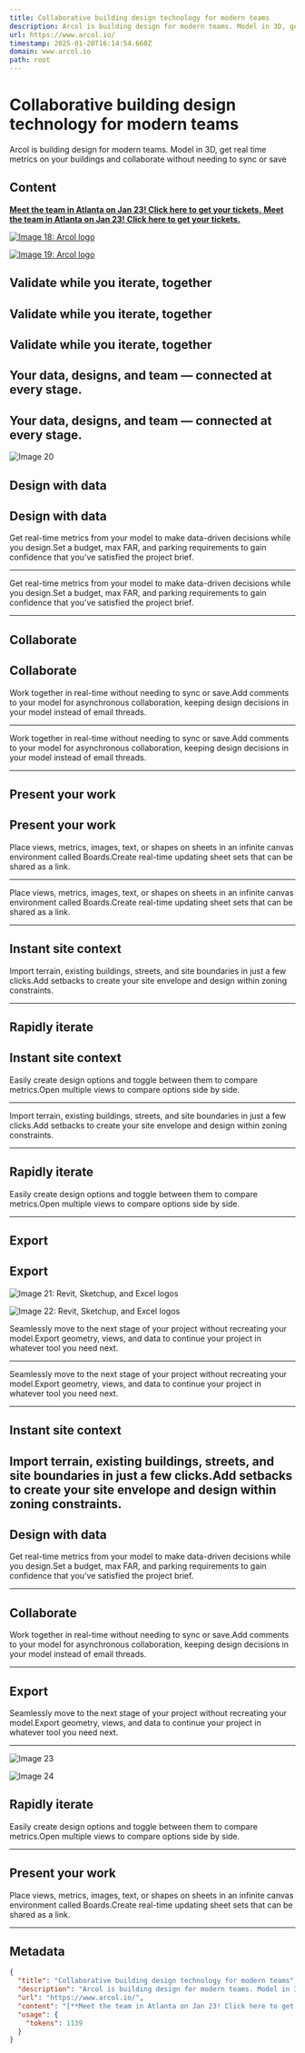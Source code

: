 ```yaml
---
title: Collaborative building design technology for modern teams
description: Arcol is building design for modern teams. Model in 3D, get real time metrics on your buildings and collaborate without needing to sync or save
url: https://www.arcol.io/
timestamp: 2025-01-20T16:14:54.660Z
domain: www.arcol.io
path: root
---
```


# Collaborative building design technology for modern teams


Arcol is building design for modern teams. Model in 3D, get real time metrics on your buildings and collaborate without needing to sync or save


## Content

[**Meet the team in Atlanta on Jan 23! Click here to get your tickets.** **Meet the team in Atlanta on Jan 23!** **Click here to get your tickets.**](https://www.eventbrite.com/e/retooling-aec-atlanta-tickets-1137902670519?aff=oddtdtcreator)

[![Image 18: Arcol logo](https://framerusercontent.com/images/OQh1rHSWCO8F2Ru3Gwm7zLwwFk.svg)](https://www.arcol.io/)

[![Image 19: Arcol logo](https://framerusercontent.com/images/OQh1rHSWCO8F2Ru3Gwm7zLwwFk.svg)](https://www.arcol.io/)

Validate while you iterate, together
------------------------------------

Validate while you iterate, together
------------------------------------

Validate while you iterate, together
------------------------------------

Your data, designs, and team — connected at every stage.
--------------------------------------------------------

Your data, designs, and team — connected at every stage.
--------------------------------------------------------

![Image 20](https://framerusercontent.com/images/1NhD3c28LjV5RnEHPTjOiQKQoE.png)

Design with data
----------------

Design with data
----------------

Get real-time metrics from your model to make data-driven decisions while you design.Set a budget, max FAR, and parking requirements to gain confidence that you’ve satisfied the project brief.


--------------------------------------------------------------------------------------------------------------------------------------------------------------------------------------------------

Get real-time metrics from your model to make data-driven decisions while you design.Set a budget, max FAR, and parking requirements to gain confidence that you’ve satisfied the project brief.


--------------------------------------------------------------------------------------------------------------------------------------------------------------------------------------------------

Collaborate
-----------

Collaborate
-----------

Work together in real-time without needing to sync or save.Add comments to your model for asynchronous collaboration, keeping design decisions in your model instead of email threads.


----------------------------------------------------------------------------------------------------------------------------------------------------------------------------------------

Work together in real-time without needing to sync or save.Add comments to your model for asynchronous collaboration, keeping design decisions in your model instead of email threads.


----------------------------------------------------------------------------------------------------------------------------------------------------------------------------------------

Present your work
-----------------

Present your work
-----------------

Place views, metrics, images, text, or shapes on sheets in an infinite canvas environment called Boards.Create real-time updating sheet sets that can be shared as a link.


----------------------------------------------------------------------------------------------------------------------------------------------------------------------------

Place views, metrics, images, text, or shapes on sheets in an infinite canvas environment called Boards.Create real-time updating sheet sets that can be shared as a link.


----------------------------------------------------------------------------------------------------------------------------------------------------------------------------

Instant site context
--------------------

Import terrain, existing buildings, streets, and site boundaries in just a few clicks.Add setbacks to create your site envelope and design within zoning constraints.


-----------------------------------------------------------------------------------------------------------------------------------------------------------------------

Rapidly iterate
---------------

Instant site context
--------------------

Easily create design options and toggle between them to compare metrics.Open multiple views to compare options side by side.


------------------------------------------------------------------------------------------------------------------------------

Import terrain, existing buildings, streets, and site boundaries in just a few clicks.Add setbacks to create your site envelope and design within zoning constraints.


-----------------------------------------------------------------------------------------------------------------------------------------------------------------------

Rapidly iterate
---------------

Easily create design options and toggle between them to compare metrics.Open multiple views to compare options side by side.


------------------------------------------------------------------------------------------------------------------------------

Export
------

Export
------

![Image 21: Revit, Sketchup, and Excel logos](https://framerusercontent.com/images/EEJrWLPClnB3TdVlQebAQ0aSfc.png)

![Image 22: Revit, Sketchup, and Excel logos](https://framerusercontent.com/images/EEJrWLPClnB3TdVlQebAQ0aSfc.png)

Seamlessly move to the next stage of your project without recreating your model.Export geometry, views, and data to continue your project in whatever tool you need next.


---------------------------------------------------------------------------------------------------------------------------------------------------------------------------

Seamlessly move to the next stage of your project without recreating your model.Export geometry, views, and data to continue your project in whatever tool you need next.


---------------------------------------------------------------------------------------------------------------------------------------------------------------------------

Instant site context
--------------------

Import terrain, existing buildings, streets, and site boundaries in just a few clicks.Add setbacks to create your site envelope and design within zoning constraints.
---------------------------------------------------------------------------------------------------------------------------------------------------------------------

Design with data
----------------

Get real-time metrics from your model to make data-driven decisions while you design.Set a budget, max FAR, and parking requirements to gain confidence that you’ve satisfied the project brief.


--------------------------------------------------------------------------------------------------------------------------------------------------------------------------------------------------

Collaborate
-----------

Work together in real-time without needing to sync or save.Add comments to your model for asynchronous collaboration, keeping design decisions in your model instead of email threads.


----------------------------------------------------------------------------------------------------------------------------------------------------------------------------------------

Export
------

Seamlessly move to the next stage of your project without recreating your model.Export geometry, views, and data to continue your project in whatever tool you need next.


---------------------------------------------------------------------------------------------------------------------------------------------------------------------------

![Image 23](https://framerusercontent.com/images/EEJrWLPClnB3TdVlQebAQ0aSfc.png)

![Image 24](https://framerusercontent.com/images/EEJrWLPClnB3TdVlQebAQ0aSfc.png)

Rapidly iterate
---------------

Easily create design options and toggle between them to compare metrics.Open multiple views to compare options side by side.


------------------------------------------------------------------------------------------------------------------------------

Present your work
-----------------

Place views, metrics, images, text, or shapes on sheets in an infinite canvas environment called Boards.Create real-time updating sheet sets that can be shared as a link.


----------------------------------------------------------------------------------------------------------------------------------------------------------------------------

## Metadata

```json
{
  "title": "Collaborative building design technology for modern teams",
  "description": "Arcol is building design for modern teams. Model in 3D, get real time metrics on your buildings and collaborate without needing to sync or save",
  "url": "https://www.arcol.io/",
  "content": "[**Meet the team in Atlanta on Jan 23! Click here to get your tickets.** **Meet the team in Atlanta on Jan 23!** **Click here to get your tickets.**](https://www.eventbrite.com/e/retooling-aec-atlanta-tickets-1137902670519?aff=oddtdtcreator)\n\n[![Image 18: Arcol logo](https://framerusercontent.com/images/OQh1rHSWCO8F2Ru3Gwm7zLwwFk.svg)](https://www.arcol.io/)\n\n[![Image 19: Arcol logo](https://framerusercontent.com/images/OQh1rHSWCO8F2Ru3Gwm7zLwwFk.svg)](https://www.arcol.io/)\n\nValidate while you iterate, together\n------------------------------------\n\nValidate while you iterate, together\n------------------------------------\n\nValidate while you iterate, together\n------------------------------------\n\nYour data, designs, and team — connected at every stage.\n--------------------------------------------------------\n\nYour data, designs, and team — connected at every stage.\n--------------------------------------------------------\n\n![Image 20](https://framerusercontent.com/images/1NhD3c28LjV5RnEHPTjOiQKQoE.png)\n\nDesign with data\n----------------\n\nDesign with data\n----------------\n\nGet real-time metrics from your model to make data-driven decisions while you design.Set a budget, max FAR, and parking requirements to gain confidence that you’ve satisfied the project brief.\n\n\n--------------------------------------------------------------------------------------------------------------------------------------------------------------------------------------------------\n\nGet real-time metrics from your model to make data-driven decisions while you design.Set a budget, max FAR, and parking requirements to gain confidence that you’ve satisfied the project brief.\n\n\n--------------------------------------------------------------------------------------------------------------------------------------------------------------------------------------------------\n\nCollaborate\n-----------\n\nCollaborate\n-----------\n\nWork together in real-time without needing to sync or save.Add comments to your model for asynchronous collaboration, keeping design decisions in your model instead of email threads.\n\n\n----------------------------------------------------------------------------------------------------------------------------------------------------------------------------------------\n\nWork together in real-time without needing to sync or save.Add comments to your model for asynchronous collaboration, keeping design decisions in your model instead of email threads.\n\n\n----------------------------------------------------------------------------------------------------------------------------------------------------------------------------------------\n\nPresent your work\n-----------------\n\nPresent your work\n-----------------\n\nPlace views, metrics, images, text, or shapes on sheets in an infinite canvas environment called Boards.Create real-time updating sheet sets that can be shared as a link.\n\n\n----------------------------------------------------------------------------------------------------------------------------------------------------------------------------\n\nPlace views, metrics, images, text, or shapes on sheets in an infinite canvas environment called Boards.Create real-time updating sheet sets that can be shared as a link.\n\n\n----------------------------------------------------------------------------------------------------------------------------------------------------------------------------\n\nInstant site context\n--------------------\n\nImport terrain, existing buildings, streets, and site boundaries in just a few clicks.Add setbacks to create your site envelope and design within zoning constraints.\n\n\n-----------------------------------------------------------------------------------------------------------------------------------------------------------------------\n\nRapidly iterate\n---------------\n\nInstant site context\n--------------------\n\nEasily create design options and toggle between them to compare metrics.Open multiple views to compare options side by side.\n\n\n------------------------------------------------------------------------------------------------------------------------------\n\nImport terrain, existing buildings, streets, and site boundaries in just a few clicks.Add setbacks to create your site envelope and design within zoning constraints.\n\n\n-----------------------------------------------------------------------------------------------------------------------------------------------------------------------\n\nRapidly iterate\n---------------\n\nEasily create design options and toggle between them to compare metrics.Open multiple views to compare options side by side.\n\n\n------------------------------------------------------------------------------------------------------------------------------\n\nExport\n------\n\nExport\n------\n\n![Image 21: Revit, Sketchup, and Excel logos](https://framerusercontent.com/images/EEJrWLPClnB3TdVlQebAQ0aSfc.png)\n\n![Image 22: Revit, Sketchup, and Excel logos](https://framerusercontent.com/images/EEJrWLPClnB3TdVlQebAQ0aSfc.png)\n\nSeamlessly move to the next stage of your project without recreating your model.Export geometry, views, and data to continue your project in whatever tool you need next.\n\n\n---------------------------------------------------------------------------------------------------------------------------------------------------------------------------\n\nSeamlessly move to the next stage of your project without recreating your model.Export geometry, views, and data to continue your project in whatever tool you need next.\n\n\n---------------------------------------------------------------------------------------------------------------------------------------------------------------------------\n\nInstant site context\n--------------------\n\nImport terrain, existing buildings, streets, and site boundaries in just a few clicks.Add setbacks to create your site envelope and design within zoning constraints.\n---------------------------------------------------------------------------------------------------------------------------------------------------------------------\n\nDesign with data\n----------------\n\nGet real-time metrics from your model to make data-driven decisions while you design.Set a budget, max FAR, and parking requirements to gain confidence that you’ve satisfied the project brief.\n\n\n--------------------------------------------------------------------------------------------------------------------------------------------------------------------------------------------------\n\nCollaborate\n-----------\n\nWork together in real-time without needing to sync or save.Add comments to your model for asynchronous collaboration, keeping design decisions in your model instead of email threads.\n\n\n----------------------------------------------------------------------------------------------------------------------------------------------------------------------------------------\n\nExport\n------\n\nSeamlessly move to the next stage of your project without recreating your model.Export geometry, views, and data to continue your project in whatever tool you need next.\n\n\n---------------------------------------------------------------------------------------------------------------------------------------------------------------------------\n\n![Image 23](https://framerusercontent.com/images/EEJrWLPClnB3TdVlQebAQ0aSfc.png)\n\n![Image 24](https://framerusercontent.com/images/EEJrWLPClnB3TdVlQebAQ0aSfc.png)\n\nRapidly iterate\n---------------\n\nEasily create design options and toggle between them to compare metrics.Open multiple views to compare options side by side.\n\n\n------------------------------------------------------------------------------------------------------------------------------\n\nPresent your work\n-----------------\n\nPlace views, metrics, images, text, or shapes on sheets in an infinite canvas environment called Boards.Create real-time updating sheet sets that can be shared as a link.\n\n\n----------------------------------------------------------------------------------------------------------------------------------------------------------------------------",
  "usage": {
    "tokens": 1139
  }
}
```
